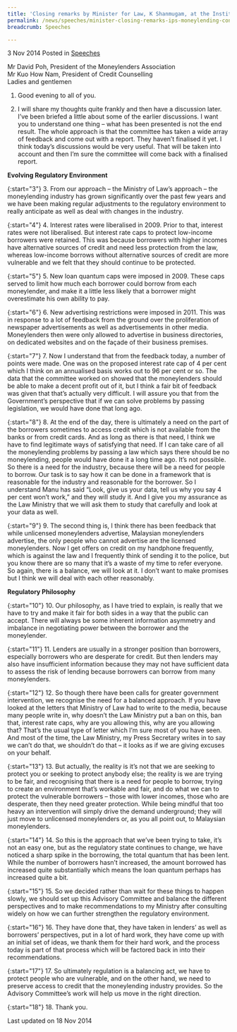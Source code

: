 ```yaml
---
title: 'Closing remarks by Minister for Law, K Shanmugam, at the Institute of Policy Studies Conference on Moneylending'
permalink: /news/speeches/minister-closing-remarks-ips-moneylending-conference/
breadcrumb: Speeches

---
```



3 Nov 2014 Posted in [Speeches](/news/speeches)

Mr David Poh, President of the Moneylenders Association  
Mr Kuo How Nam, President of Credit Counselling  
Ladies and gentlemen  


1. Good evening to all of you. 

2. I will share my thoughts quite frankly and then have a discussion later. I’ve been briefed a little about some of the earlier discussions. I want you to understand one thing – what has been presented is not the end result. The whole approach is that the committee has taken a wide array of feedback and come out with a report. They haven’t finalised it yet. I think today’s discussions would be very useful. That will be taken into account and then I’m sure the committee will come back with a finalised report.

**Evolving Regulatory Environment** 

{:start="3"}
3. From our approach – the Ministry of Law’s approach – the moneylending industry has grown significantly over the past few years and we have been making regular adjustments to the regulatory environment to really anticipate as well as deal with changes in the industry.

{:start="4"}
4. Interest rates were liberalised in 2009. Prior to that, interest rates were not liberalised. But interest rate caps to protect low-income borrowers were retained. This was because borrowers with higher incomes have alternative sources of credit and need less protection from the law, whereas low-income borrows without alternative sources of credit are more vulnerable and we felt that they should continue to be protected. 

{:start="5"}
5. New loan quantum caps were imposed in 2009. These caps served to limit how much each borrower could borrow from each moneylender, and make it a little less likely that a borrower might overestimate his own ability to pay.

{:start="6"}
6. New advertising restrictions were imposed in 2011. This was in response to a lot of feedback from the ground over the proliferation of newspaper advertisements as well as advertisements in other media. Moneylenders then were only allowed to advertise in business directories, on dedicated websites and on the façade of their business premises.

{:start="7"}
7. Now I understand that from the feedback today, a number of points were made. One was on the proposed interest rate cap of 4 per cent which I think on an annualised basis works out to 96 per cent or so. The data that the committee worked on showed that the moneylenders should be able to make a decent profit out of it, but I think a fair bit of feedback was given that that’s actually very difficult. I will assure you that from the Government’s perspective that if we can solve problems by passing legislation, we would have done that long ago.

{:start="8"}
8. At the end of the day, there is ultimately a need on the part of the borrowers sometimes to access credit which is not available from the banks or from credit cards. And as long as there is that need, I think we have to find legitimate ways of satisfying that need. If I can take care of all the moneylending problems by passing a law which says there should be no moneylending, people would have done it a long time ago. It’s not possible. So there is a need for the industry, because there will be a need for people to borrow. Our task is to say how it can be done in a framework that is reasonable for the industry and reasonable for the borrower. So I understand Manu has said “Look, give us your data, tell us why you say 4 per cent won’t work,” and they will study it. And I give you my assurance as the Law Ministry that we will ask them to study that carefully and look at your data as well.

{:start="9"}
9. The second thing is, I think there has been feedback that while unlicensed moneylenders advertise, Malaysian moneylenders advertise, the only people who cannot advertise are the licensed moneylenders. Now I get offers on credit on my handphone frequently, which is against the law and I frequently think of sending it to the police, but you know there are so many that it’s a waste of my time to refer everyone. So again, there is a balance, we will look at it. I don’t want to make promises but I think we will deal with each other reasonably.

**Regulatory Philosophy**

{:start="10"}
10. Our philosophy, as I have tried to explain, is really that we have to try and make it fair for both sides in a way that the public can accept. There will always be some inherent information asymmetry and imbalance in negotiating power between the borrower and the moneylender.

{:start="11"}
11. Lenders are usually in a stronger position than borrowers, especially borrowers who are desperate for credit. But then lenders may also have insufficient information because they may not have sufficient data to assess the risk of lending because borrowers can borrow from many moneylenders.

{:start="12"}
12. So though there have been calls for greater government intervention, we recognise the need for a balanced approach. If you have looked at the letters that Ministry of Law had to write to the media, because many people write in, why doesn’t the Law Ministry put a ban on this, ban that, interest rate caps, why are you allowing this, why are you allowing that? That’s the usual type of letter which I’m sure most of you have seen. And most of the time, the Law Ministry, my Press Secretary writes in to say we can’t do that, we shouldn’t do that – it looks as if we are giving excuses on your behalf.

{:start="13"}
13. But actually, the reality is it’s not that we are seeking to protect you or seeking to protect anybody else; the reality is we are trying to be fair, and recognising that there is a need for people to borrow, trying to create an environment that’s workable and fair, and do what we can to protect the vulnerable borrowers – those with lower incomes, those who are desperate, then they need greater protection. While being mindful that too heavy an intervention will simply drive the demand underground; they will just move to unlicensed moneylenders or, as you all point out, to Malaysian moneylenders.

{:start="14"}
14. So this is the approach that we’ve been trying to take, it’s not an easy one, but as the regulatory state continues to change, we have noticed a sharp spike in the borrowing, the total quantum that has been lent. While the number of borrowers hasn’t increased, the amount borrowed has increased quite substantially which means the loan quantum perhaps has increased quite a bit.

{:start="15"}
15. So we decided rather than wait for these things to happen slowly, we should set up this Advisory Committee and balance the different perspectives and to make recommendations to my Ministry after consulting widely on how we can further strengthen the regulatory environment.

{:start="16"}
16. They have done that, they have taken in lenders’ as well as borrowers’ perspectives, put in a lot of hard work, they have come up with an initial set of ideas, we thank them for their hard work, and the process today is part of that process which will be factored back in into their recommendations.

{:start="17"}
17. So ultimately regulation is a balancing act, we have to protect people who are vulnerable, and on the other hand, we need to preserve access to credit that the moneylending industry provides. So the Advisory Committee’s work will help us move in the right direction.

{:start="18"}
18. Thank you.

<p class="right-side-updated">Last updated on 18 Nov 2014</p> 
